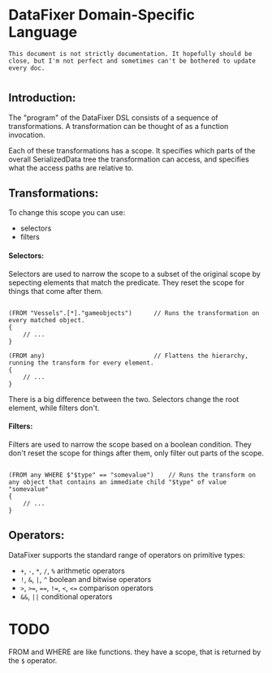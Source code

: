 # DataFixer Domain-Specific Language

    This document is not strictly documentation. It hopefully should be close, but I'm not perfect and sometimes can't be bothered to update every doc.
#

## Introduction:

The "program" of the DataFixer DSL consists of a sequence of transformations.
A transformation can be thought of as a function invocation.

Each of these transformations has a scope. It specifies which parts of the overall SerializedData tree the transformation can access, and specifies what the access paths are relative to.

## Transformations:

To change this scope you can use:
- selectors
- filters

#### Selectors:

Selectors are used to narrow the scope to a subset of the original scope by sepecting elements that match the predicate.
They reset the scope for things that come after them.

```df

(FROM "Vessels".[*]."gameobjects")      // Runs the transformation on every matched object.
{
    // ...
}

(FROM any)                              // Flattens the hierarchy, running the transform for every element.
{
    // ...
}

```

There is a big difference between the two. Selectors change the root element, while filters don't.

#### Filters:

Filters are used to narrow the scope based on a boolean condition.
They don't reset the scope for things after them, only filter out parts of the scope.

```df

(FROM any WHERE $"$type" == "somevalue")    // Runs the transform on any object that contains an immediate child "$type" of value "somevalue"
{
    // ...
}

```

## Operators:

DataFixer supports the standard range of operators on primitive types:
- `+`, `-`, `*`, `/`, `%` arithmetic operators
- `!`, `&`, `|`, `^` boolean and bitwise operators
- `>`, `>=`, `==`, `!=`, `<`, `<=` comparison operators
- `&&`, `||` conditional operators



# TODO

FROM and WHERE are like functions.
they have a scope, that is returned by the `$` operator.


